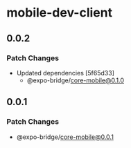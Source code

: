 # mobile-dev-client

## 0.0.2

### Patch Changes

- Updated dependencies [5f65d33]
  - @expo-bridge/core-mobile@0.1.0

## 0.0.1

### Patch Changes

- @expo-bridge/core-mobile@0.0.1

